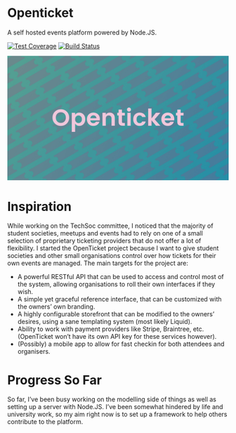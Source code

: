 # Openticket
A self hosted events platform powered by Node.JS.

[![Test Coverage](https://codeclimate.com/github/open-ticket/openticket-server/badges/coverage.svg)](https://codeclimate.com/github/open-ticket/openticket-server/coverage) [![Build Status](https://travis-ci.org/open-ticket/openticket-server.svg?branch=master)](https://travis-ci.org/open-ticket/openticket-server)

![](https://github.com/open-ticket/openticket-meta/blob/master/banner.jpg?raw=true)

# Inspiration
While working on the TechSoc committee, I noticed that the majority of student societies, meetups and events had to rely on one of a small selection of proprietary ticketing providers that do not offer a lot of flexibility. I started the OpenTicket project because I want to give student societies and other small organisations control over how tickets for their own events are managed. The main targets for the project are:

* A powerful RESTful API that can be used to access and control most of the system, allowing organisations to roll their own interfaces if they wish.
* A simple yet graceful reference interface, that can be customized with the owners’ own branding.
* A highly configurable storefront that can be modified to the owners’ desires, using a sane templating system (most likely Liquid).
* Ability to work with payment providers like Stripe, Braintree, etc. (OpenTicket won’t have its own API key for these services however).
* (Possibly) a mobile app to allow for fast checkin for both attendees and organisers.

# Progress So Far
So far, I’ve been busy working on the modelling side of things as well as setting up a server with Node.JS. I’ve been somewhat hindered by life and university work, so my aim right now is to set up a framework to help others contribute to the platform.
